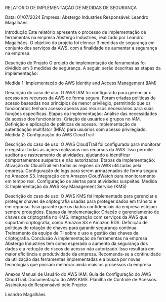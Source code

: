 RELATÓRIO DE IMPLEMENTAÇÃO DE MEDIDAS DE SEGURANÇA

Data: 01/07/2024
Empresa: Abstergo Industries
Responsável: Leandro Magalhães

Introdução
Este relatório apresenta o processo de implementação de ferramentas na empresa Abstergo Industries, realizado por Leandro Magalhães. O objetivo do projeto foi elencar 3 medidas de segurança em conjunto dos serviços da AWS, com a finalidade de aumentar a segurança na empresa.

Descrição do Projeto
O projeto de implementação de ferramentas foi dividido em 3 medidas de segurança. A seguir, serão descritas as etapas da implementação:

Medida 1: Implementação do AWS Identity and Access Management (IAM)

Descrição do caso de uso: O AWS IAM foi configurado para gerenciar o acesso aos recursos da AWS de forma segura. Foram criadas políticas de acesso baseadas nos princípios de menor privilégio, permitindo que os funcionários tenham acesso apenas aos recursos necessários para suas funções específicas.
Etapas da Implementação:
Análise das necessidades de acesso dos funcionários.
Criação de usuários e grupos no IAM.
Definição e aplicação de políticas de acesso.
Implementação de autenticação multifator (MFA) para usuários com acesso privilegiado.
Medida 2: Configuração do AWS CloudTrail

Descrição do caso de uso: O AWS CloudTrail foi configurado para monitorar e registrar todas as ações realizadas nos recursos da AWS. Isso permite auditoria e rastreamento de atividades, ajudando a identificar comportamentos suspeitos e não autorizados.
Etapas da Implementação:
Ativação do CloudTrail em todas as regiões da AWS utilizadas pela empresa.
Configuração de logs para serem armazenados de forma segura no Amazon S3.
Integração com Amazon CloudWatch para monitoramento em tempo real.
Configuração de alertas para atividades suspeitas.
Medida 3: Implementação do AWS Key Management Service (KMS)

Descrição do caso de uso: O AWS KMS foi implementado para gerenciar e proteger chaves de criptografia usadas para proteger dados em trânsito e em repouso. Isso garante que os dados confidenciais da empresa estejam sempre protegidos.
Etapas da Implementação:
Criação e gerenciamento de chaves de criptografia no KMS.
Integração com serviços da AWS que suportam criptografia, como Amazon S3 e Amazon RDS.
Definição de políticas de rotação de chaves para garantir segurança contínua.
Treinamento da equipe de TI sobre o uso e gestão das chaves de criptografia.
Conclusão
A implementação de ferramentas na empresa Abstergo Industries tem como esperado o aumento da segurança dos dados e a redução de riscos de acesso não autorizado. Isso resultará em maior eficiência e produtividade da empresa. Recomenda-se a continuidade da utilização das ferramentas implementadas e a busca por novas tecnologias que possam melhorar ainda mais os processos da empresa.

Anexos
Manual de Usuário do AWS IAM.
Guia de Configuração do AWS CloudTrail.
Documentação do AWS KMS.
Planilha de Controle de Acessos.
Assinatura do Responsável pelo Projeto:

Leandro Magalhães
